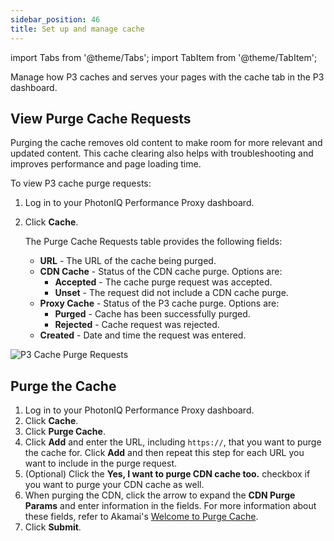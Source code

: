```yaml
---
sidebar_position: 46
title: Set up and manage cache
---
```

import Tabs from '@theme/Tabs';
import TabItem from '@theme/TabItem';

Manage how P3 caches and serves your pages with the cache tab in the P3 dashboard. 

## View Purge Cache Requests

Purging the cache removes old content to make room for more relevant and updated content. This cache clearing also helps with troubleshooting and improves performance and page loading time.

To view P3 cache purge requests:

1. Log in to your PhotonIQ Performance Proxy dashboard.
2. Click **Cache**.

    The Purge Cache Requests table provides the following fields:

    - **URL** - The URL of the cache being purged.
    - **CDN Cache** - Status of the CDN cache purge. Options are:
      - **Accepted** - The cache purge request was accepted.
      - **Unset** - The request did not include a CDN cache purge.
    - **Proxy Cache** - Status of the P3 cache purge. Options are:
      - **Purged** - Cache has been successfully purged.
      - **Rejected** - Cache request was rejected.
    - **Created** - Date and time the request was entered.

![P3 Cache Purge Requests](/img/photoniq/p3/p3-cache-purge-requests.png)

## Purge the Cache

1. Log in to your PhotonIQ Performance Proxy dashboard.
2. Click **Cache**.
3. Click **Purge Cache**.
4. Click **Add** and enter the URL, including `https://`, that you want to purge the cache for. Click **Add** and then repeat this step for each URL you want to include in the purge request.
5. (Optional) Click the **Yes, I want to purge CDN cache too.** checkbox if you want to purge your CDN cache as well.
6. When purging the CDN, click the arrow to expand the **CDN Purge Params** and enter information in the fields. For more information about these fields, refer to Akamai's [Welcome to Purge Cache](https://techdocs.akamai.com/purge-cache/docs/welcome-purge).
7. Click **Submit**.
